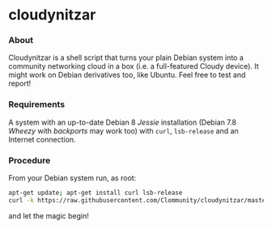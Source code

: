 # cloudynitzar

### About
Cloudynitzar is a shell script that turns your plain Debian system into a community networking cloud in a box (i.e. a full-featured Cloudy device). It might work on Debian derivatives too, like Ubuntu. Feel free to test and report!

### Requirements
A system with an up-to-date Debian 8 *Jessie* installation (Debian 7.8 *Wheezy* with *backports* may work too) with `curl`, `lsb-release` and an Internet connection.

### Procedure
From your Debian system run, as root:

````sh
apt-get update; apt-get install curl lsb-release
curl -k https://raw.githubusercontent.com/Clommunity/cloudynitzar/master/cloudynitzar.sh | bash -
````

and let the magic begin!

